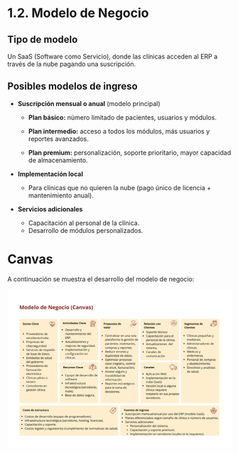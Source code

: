 # 1.2. Modelo de Negocio

## Tipo de modelo

Un SaaS (Software como Servicio), donde las clínicas acceden al ERP a través de la nube pagando una suscripción.

## Posibles modelos de ingreso

- **Suscripción mensual o anual** (modelo principal)

    -  **Plan básico:** número limitado de pacientes, usuarios y módulos.

    - **Plan intermedio:** acceso a todos los módulos, más usuarios y reportes avanzados.

    - **Plan premium:** personalización, soporte prioritario, mayor capacidad de almacenamiento.

- **Implementación local**
    - Para clínicas que no quieren la nube (pago único de licencia + mantenimiento anual).

- **Servicios adicionales**
    - Capacitación al personal de la clínica.
    - Desarrollo de módulos personalizados.

# Canvas
A continuación se muestra el desarrollo del modelo de negocio:

![Imagen del canvas](canvas.png)